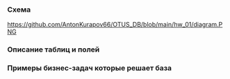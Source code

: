 ### Cхема
https://github.com/AntonKurapov66/OTUS_DB/blob/main/hw_01/diagram.PNG
### Описание таблиц и полей

### Примеры бизнес-задач которые решает база
